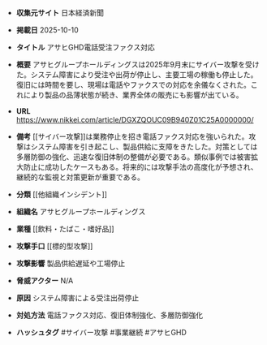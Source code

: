 - **収集元サイト**
日本経済新聞

- **掲載日**
2025-10-10

- **タイトル**
アサヒGHD電話受注ファクス対応

- **概要**
アサヒグループホールディングスは2025年9月末にサイバー攻撃を受けた。システム障害により受注や出荷が停止し、主要工場の稼働も停止した。復旧には時間を要し、現場は電話やファクスでの対応を余儀なくされた。これにより製品の品薄状態が続き、業界全体の販売にも影響が出ている。

- **URL**
https://www.nikkei.com/article/DGXZQOUC09B940Z01C25A0000000/

- **備考**
[[サイバー攻撃]]は業務停止を招き電話ファクス対応を強いられた。攻撃はシステム障害を引き起こし、製品供給に支障をきたした。対策としては多層防御の強化、迅速な復旧体制の整備が必要である。類似事例では被害拡大防止に成功したケースもある。将来的には攻撃手法の高度化が予想され、継続的な監視と対策更新が重要である。

- **分類**
[[他組織インシデント]]

- **組織名**
アサヒグループホールディングス

- **業種**
[[飲料・たばこ・嗜好品]]

- **攻撃手口**
[[標的型攻撃]]

- **攻撃影響**
製品供給遅延や工場停止

- **脅威アクター**
N/A

- **原因**
システム障害による受注出荷停止

- **対処方法**
電話ファクス対応、復旧体制強化、多層防御強化

- **ハッシュタグ**
#サイバー攻撃 #事業継続 #アサヒGHD
